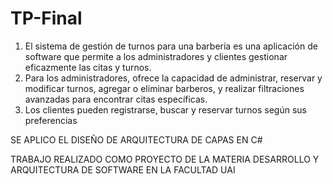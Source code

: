 # TP-Final
1.	El sistema de gestión de turnos para una barbería es una aplicación de software que permite a los administradores y clientes gestionar eficazmente las citas y turnos.
2.	Para los administradores, ofrece la capacidad de administrar, reservar y modificar turnos, agregar o eliminar barberos, y realizar filtraciones avanzadas para encontrar citas específicas.
3.	Los clientes pueden registrarse, buscar y reservar turnos según sus preferencias


SE APLICO EL DISEÑO DE ARQUITECTURA DE CAPAS EN C#

TRABAJO REALIZADO COMO PROYECTO DE LA MATERIA DESARROLLO Y ARQUITECTURA DE SOFTWARE EN LA FACULTAD UAI
